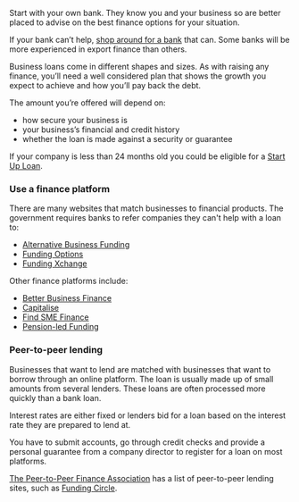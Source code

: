 Start with your own bank. They know you and your business so are better placed to advise on the best finance options for your situation.

If your bank can&rsquo;t help, [shop around for a bank](http://www.businessbankinginsight.co.uk "Compare business banking products and services with Business Banking Insight's impartial rating system") that can. Some banks will be more experienced in export finance than others.

Business loans come in different shapes and sizes. As with raising any finance, you&rsquo;ll need a well considered plan that shows the growth you expect to achieve and how you&rsquo;ll pay back the debt.

The amount you&rsquo;re offered will depend on:

- how secure your business is
- your business&rsquo;s financial and credit history
- whether the loan is made against a security or guarantee

If your company is less than 24 months old you could be eligible for a [Start Up Loan](https://www.gov.uk/apply-start-up-loan "Apply for a Start Up Loan").

### Use a finance platform

There are many websites that match businesses to financial products. The government requires banks to refer companies they can't help with a loan to:

* [Alternative Business Funding](https://www.alternativebusinessfunding.co.uk/ "Alternative Business Funding")
* [Funding Options](https://exporting.fundingoptions.com/ "Funding Options")
* [Funding Xchange](https://www.fundingxchange.co.uk/?affiliate=ukef "Funding Xchange")

Other finance platforms include:

* [Better Business Finance](http://www.betterbusinessfinance.co.uk/ "Better Business Finance")
* [Capitalise](https://capitalise.com/partners/exporting-is-great "Capitalise")
* [Find SME Finance](http://www.findsmefinance.co.uk/ "Find SME Finance")
* [Pension-led Funding](https://www.pensionledfunding.com/ "Pension-led Funding")

### Peer-to-peer lending

Businesses that want to lend are matched with businesses that want to borrow through an online platform. The loan is usually made up of small amounts from several lenders. These loans are often processed more quickly than a bank loan.

Interest rates are either fixed or lenders bid for a loan based on the interest rate they are prepared to lend at.

You have to submit accounts, go through credit checks and provide a personal guarantee from a company director to register for a loan on most platforms.

[The Peer-to-Peer Finance Association](http://p2pfa.info/platforms/ "Peer-to-Peer Finance Association") has a list of peer-to-peer lending sites, such as [Funding Circle](https://www.fundingcircle.com/uk/businesses/ "Funding Circle").
